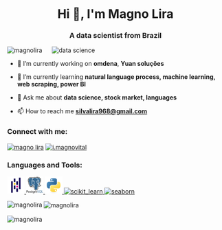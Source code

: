 <h1 align="center">Hi 👋, I'm Magno Lira</h1>
<h3 align="center">A data scientist from Brazil</h3>

<img align="right" alt="data science" width="400" src="https://www.iwebscraping.com/images/Python-Web-Scraping1.gif"> 

<p align="left"> <img src="https://komarev.com/ghpvc/?username=magnolira&label=Profile%20views&color=0e75b6&style=flat" alt="magnolira" /> </p>

- 🔭 I’m currently working on **omdena**, **Yuan soluções**

- 🌱 I’m currently learning **natural language process, machine learning, web scraping, power BI**

- 💬 Ask me about **data science, stock market, languages**

- 📫 How to reach me **silvalira968@gmail.com**

<h3 align="left">Connect with me:</h3>
<p align="left">
<a href="https://linkedin.com/in/magnolira" target="blank"><img align="center" src="https://raw.githubusercontent.com/rahuldkjain/github-profile-readme-generator/master/src/images/icons/Social/linked-in-alt.svg" alt="magno lira" height="30" width="40" /></a>
<a href="https://instagram.com/i.magnovital" target="blank"><img align="center" src="https://raw.githubusercontent.com/rahuldkjain/github-profile-readme-generator/master/src/images/icons/Social/instagram.svg" alt="i.magnovital" height="30" width="40" /></a>
</p>

<h3 align="left">Languages and Tools:</h3>
<p align="left"> <a href="https://pandas.pydata.org/" target="_blank" rel="noreferrer"> <img src="https://raw.githubusercontent.com/devicons/devicon/2ae2a900d2f041da66e950e4d48052658d850630/icons/pandas/pandas-original.svg" alt="pandas" width="40" height="40"/> </a> <a href="https://www.postgresql.org" target="_blank" rel="noreferrer"> <img src="https://raw.githubusercontent.com/devicons/devicon/master/icons/postgresql/postgresql-original-wordmark.svg" alt="postgresql" width="40" height="40"/> </a> <a href="https://www.python.org" target="_blank" rel="noreferrer"> <img src="https://raw.githubusercontent.com/devicons/devicon/master/icons/python/python-original.svg" alt="python" width="40" height="40"/> </a> <a href="https://scikit-learn.org/" target="_blank" rel="noreferrer"> <img src="https://upload.wikimedia.org/wikipedia/commons/0/05/Scikit_learn_logo_small.svg" alt="scikit_learn" width="40" height="40"/> </a> <a href="https://seaborn.pydata.org/" target="_blank" rel="noreferrer"> <img src="https://seaborn.pydata.org/_images/logo-mark-lightbg.svg" alt="seaborn" width="40" height="40"/> </a> </p>

<p><img align="left" src="https://github-readme-stats.vercel.app/api/top-langs?username=magnolira&show_icons=true&locale=en&layout=compact" alt="magnolira" /></p>

<p>&nbsp;<img align="center" src="https://github-readme-stats.vercel.app/api?username=magnolira&show_icons=true&locale=en" alt="magnolira" /></p>

<p><img align="center" src="https://github-readme-streak-stats.herokuapp.com/?user=magnolira&" alt="magnolira" /></p>
